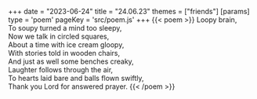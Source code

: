 +++
date = "2023-06-24"
title = "24.06.23"
themes = ["friends"]
[params]
  type = 'poem'
  pageKey = 'src/poem.js'
+++
{{< poem >}}
Loopy brain,  
To soupy turned a mind too sleepy,  
Now we talk in circled squares,  
About a time with ice cream gloopy,  
With stories told in wooden chairs,  
And just as well some benches creaky,  
Laughter follows through the air,  
To hearts laid bare and balls flown swiftly,  
Thank you Lord for answered prayer.
{{< /poem >}}